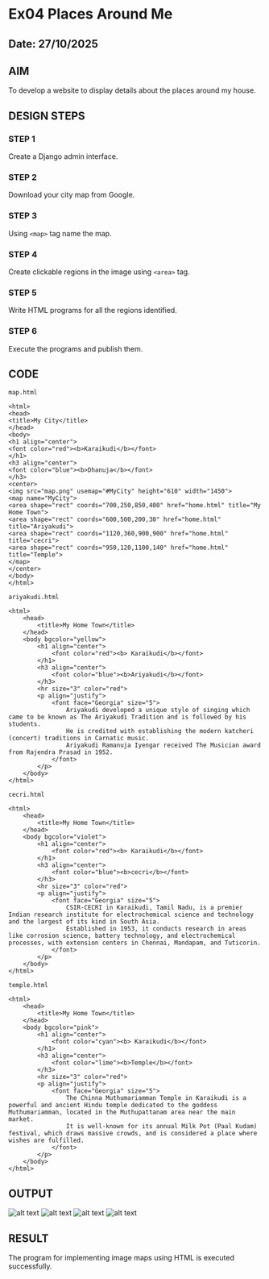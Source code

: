 # Ex04 Places Around Me
## Date: 27/10/2025

## AIM
To develop a website to display details about the places around my house.

## DESIGN STEPS

### STEP 1
Create a Django admin interface.

### STEP 2
Download your city map from Google.

### STEP 3
Using ```<map>``` tag name the map.

### STEP 4
Create clickable regions in the image using ```<area>``` tag.

### STEP 5
Write HTML programs for all the regions identified.

### STEP 6
Execute the programs and publish them.

## CODE
```
map.html

<html>
<head>
<title>My City</title>
</head>
<body>
<h1 align="center">
<font color="red"><b>Karaikudi</b></font>
</h1>
<h3 align="center">
<font color="blue"><b>Dhanuja</b></font>
</h3>
<center>
<img src="map.png" usemap="#MyCity" height="610" width="1450">
<map name="MyCity">
<area shape="rect" coords="700,250,850,400" href="home.html" title="My Home Town">
<area shape="rect" coords="600,500,200,30" href="home.html" title="Ariyakudi">
<area shape="rect" coords="1120,360,900,900" href="home.html" title="cecri">
<area shape="rect" coords="950,120,1100,140" href="home.html" title="Temple">
</map>
</center>
</body>
</html>

ariyakudi.html

<html>
    <head>
        <title>My Home Town</title>
    </head>
    <body bgcolor="yellow">
        <h1 align="center">
            <font color="red"><b> Karaikudi</b></font>
        </h1>
        <h3 align="center">
            <font color="blue"><b>Ariyakudi</b></font>
        </h3>
        <hr size="3" color="red">
        <p align="justify">
            <font face="Georgia" size="5">
                Ariyakudi developed a unique style of singing which came to be known as The Ariyakudi Tradition and is followed by his students. 
                He is credited with establishing the modern katcheri (concert) traditions in Carnatic music. 
                Ariyakudi Ramanuja Iyengar received The Musician award from Rajendra Prasad in 1952.
            </font>
        </p>
    </body>
</html>

cecri.html

<html>
    <head>
        <title>My Home Town</title>
    </head>
    <body bgcolor="violet">
        <h1 align="center">
            <font color="red"><b> Karaikudi</b></font>
        </h1>
        <h3 align="center">
            <font color="blue"><b>cecri</b></font>
        </h3>
        <hr size="3" color="red">
        <p align="justify">
            <font face="Georgia" size="5">
                CSIR-CECRI in Karaikudi, Tamil Nadu, is a premier Indian research institute for electrochemical science and technology and the largest of its kind in South Asia. 
                Established in 1953, it conducts research in areas like corrosion science, battery technology, and electrochemical processes, with extension centers in Chennai, Mandapam, and Tuticorin.
            </font>
        </p>
    </body>
</html>

temple.html

<html>
    <head>
        <title>My Home Town</title>
    </head>
    <body bgcolor="pink">
        <h1 align="center">
            <font color="cyan"><b> Karaikudi</b></font>
        </h1>
        <h3 align="center">
            <font color="lime"><b>Temple</b></font>
        </h3>
        <hr size="3" color="red">
        <p align="justify">
            <font face="Georgia" size="5">
                The Chinna Muthumariamman Temple in Karaikudi is a powerful and ancient Hindu temple dedicated to the goddess Muthumariamman, located in the Muthupattanam area near the main market. 
                It is well-known for its annual Milk Pot (Paal Kudam) festival, which draws massive crowds, and is considered a place where wishes are fulfilled. 
            </font>
        </p>
    </body>
</html>

```

## OUTPUT

![alt text](1.png)
![alt text](2.html.png)
![alt text](3.html.png)
![alt text](4.html.png)

## RESULT
The program for implementing image maps using HTML is executed successfully.

